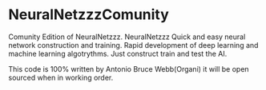 # NeuralNetzzzComunity
Comunity Edition of NeuralNetzzz.
NeuralNetzzz Quick and easy neural network construction and training. Rapid development of deep learning and machine learning algotrythms. Just construct train and test the AI.

This code is 100% written by Antonio Bruce Webb(Organi) it will be open sourced when in working order.
